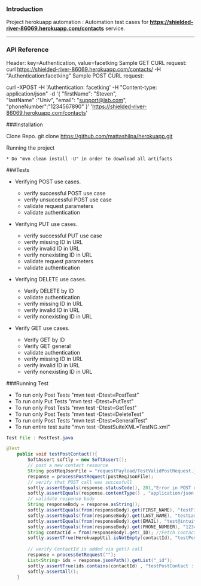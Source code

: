 
### Introduction
Project herokuapp automation :  Automation test cases for **https://shielded-river-86069.herokuapp.com/contacts** service.
- - - -
### API Reference

Header: key=Authentication, value=facetking
Sample GET CURL request: curl https://shielded-river-86069.herokuapp.com/contacts/ -H "Authentication:facetking"
Sample POST CURL request: 

curl -XPOST -H 'Authentication: facetking' -H "Content-type: application/json" -d '{
    "firstName": "Steven",    
        "lastName" :"Univ",
    "email": "support@lab.com",
    "phoneNumber":"1234567890"
    }' 'https://shielded-river-86069.herokuapp.com/contacts'


###Installation

Clone Repo.
git clone https://github.com/mattashilpa/herokuapp.git

Running the project

    * Do "mvn clean install -U" in order to download all artifacts

###Tests

 * Verifying POST use cases.
    * verify successful POST use case
    * verify unsuccessful POST use case
    * validate request parameters
    * validate authentication
 
 * Verifying PUT use cases.
    * verify successful PUT use case
    * verify missing ID in URL
    * verify invalid ID in URL
    * verify nonexisting ID in URL
    * validate request parameters
    * validate authentication
    
 * Verifying DELETE use cases.
    * Verify DELETE by ID
    * validate authentication
    * verify missing ID in URL
    * verify invalid ID in URL
    * verify nonexisting ID in URL
 
 * Verify GET use cases.
    * Verify GET by ID
    * Verify GET general
    * validate authentication
    * verify missing ID in URL
    * verify invalid ID in URL
    * verify nonexisting ID in URL

###Running Test
* To run only Post Tests "mvn test -Dtest=PostTest"
* To run only Put Tests "mvn test -Dtest=PutTest"
* To run only Post Tests "mvn test -Dtest=GetTest"
* To run only Post Tests "mvn test -Dtest=DeleteTest"
* To run only Post Tests "mvn test -Dtest=GeneralTest"
* To run entire test suite "mvn test -DtestSuiteXML=TestNG.xml"



```java
Test File : PostTest.java

@Test
	public void testPostContact(){
		SoftAssert softly = new SoftAssert();
		// post a new contact resource
		String postReqJsonFile = "requestPayload/TestValidPostRequest.json";
		response = processPostRequest(postReqJsonFile);
		// verify that POST call was succesfull
		softly.assertEquals(response.statusCode(), 201,"Error in POST operation");
		softly.assertEquals(response.contentType() , "application/json; charset=utf-8", "Wrong Content Type");
		// validate response body
		String responseBody = response.asString();
		softly.assertEquals(from(responseBody).get(FIRST_NAME), "testFirstName" , "testPostContact : Incorrect first name in Post response");
		softly.assertEquals(from(responseBody).get(LAST_NAME), "testLastName", "testPostContact : Incorrect last name in Post response");
		softly.assertEquals(from(responseBody).get(EMAIL), "test@intuit.com", "testPostContact :Incorrect email in Post response");
		softly.assertEquals(from(responseBody).get(PHONE_NUMBER), "1234567890", "testPostContact :Incorrect phone number in Post response");
		String contactId = from(responseBody).get(_ID); //Fetch contactId from response
		softly.assertTrue(HerokuappUtil.isNotEmpty(contactId), "testPostContact : Contact Id in Post response is null");
	
		// verify ContactId is added via get() call
		response = processGetRequest("");
		List<String> ids = response.jsonPath().getList("_id");
		softly.assertTrue(ids.contains(contactId) , "testPostContact : ContactId does not exist!");
		softly.assertAll();
	}
```
